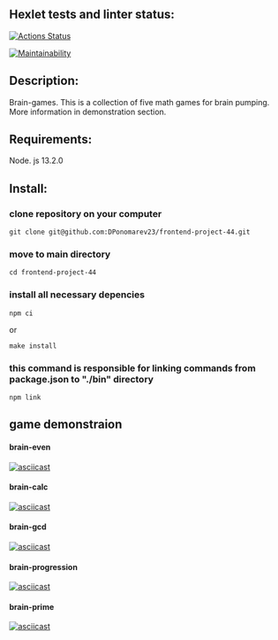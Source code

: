 ## Hexlet tests and linter status:

[![Actions Status](https://github.com/DPonomarev23/frontend-project-44/workflows/hexlet-check/badge.svg)](https://github.com/DPonomarev23/frontend-project-44/actions)

[![Maintainability](https://api.codeclimate.com/v1/badges/838fdb695fa43bac9810/maintainability)](https://codeclimate.com/github/DPonomarev23/frontend-project-44/maintainability)

## Description:
Brain-games.
This is a collection of five math games for brain pumping.
More information in demonstration section.
## Requirements:
Node. js 13.2.0
## Install:
### clone repository on your computer
```
git clone git@github.com:DPonomarev23/frontend-project-44.git
```
### move to main directory
```
cd frontend-project-44
```
### install all necessary depencies
```
npm ci 
```
or 
```
make install
```
### this command is responsible for linking commands from package.json to "./bin" directory
```
npm link
```
## game demonstraion

#### brain-even
[![asciicast](https://asciinema.org/a/oSRlKwql1LN03A32PGQfvOwSE.svg)](https://asciinema.org/a/oSRlKwql1LN03A32PGQfvOwSE)
#### brain-calc
[![asciicast](https://asciinema.org/a/7FM2zGCp4aKimTKneUMbKCuYs.svg)](https://asciinema.org/a/7FM2zGCp4aKimTKneUMbKCuYs)
#### brain-gcd
[![asciicast](https://asciinema.org/a/9kFY2v7P2O9k45d4Zd1DGk01n.svg)](https://asciinema.org/a/9kFY2v7P2O9k45d4Zd1DGk01n)
#### brain-progression
[![asciicast](https://asciinema.org/a/OhGPMQIr2Xft6OoTV75iHcyxv.svg)](https://asciinema.org/a/OhGPMQIr2Xft6OoTV75iHcyxv)
#### brain-prime
[![asciicast](https://asciinema.org/a/GGNQ53CBFeelGtQVO7vwIyOn4.svg)](https://asciinema.org/a/GGNQ53CBFeelGtQVO7vwIyOn4)